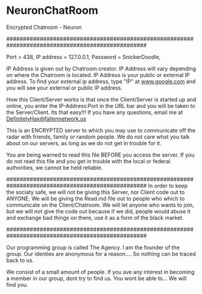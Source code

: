 # NeuronChatRoom
Encrypted Chatroom - Neuron

##################################################################################################

Port = 438,
IP address = 127.0.0.1,
Password = SnickerDoodle,

IP Address is given out by Chatroom creator.  IP Address will vary depending on where the Chatroom is located. 
IP Address is your public or external IP address.  To find your external ip address, type "IP" at www.google.com and you will see your external or public IP address.

How this Client/Server works is that once the Client/Server is started up and online, you enter the IP-Address:Port in the URL bar and you will be taken to the Server/Client.  Its that easy!!!  If you have any questions, email me at DefinitelyHax@fallennetwork.us


This is an ENCRYPTED server to which you may use to communicate off the radar with friends, family or random people.  We do not care what you talk about on our servers, as long as we do not get in trouble for it. 

You are being warned to read this file BEFORE you access the server. If you do not read this file and you get in trouble with the local or federal authorities, we cannot be held reliable.

##################################################################################################
In order to keep the sociaty safe, we will not be giving this Server, nor Client code out to ANYONE.  We will be giving the Read.md file out to people who which to communicate on the Client/Chatroom.  We will let anyone who wants to join, but we will not give the code out because if we did, people would abuse it and exchange bad things on there, use it as a form of the black market. 





##################################################################################################

Our programming group is called The Agency.  I am the founder of the group.  Our identies are anonymous for a reason.... So nothing can be traced back to us.  

We consist of a small amount of people.  If you ave any interest in becoming a member in our group, dont try to find us.  You wont be able to... We will find you. 

